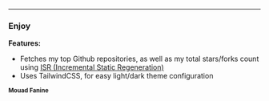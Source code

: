 
------------

### **Enjoy**


**Features:**


- Fetches my top Github repositories, as well as my total stars/forks count using [ISR (Incremental Static Regeneration)](https://nextjs.org/docs/basic-features/data-fetching/incremental-static-regeneration)
- Uses TailwindCSS, for easy light/dark theme configuration


<sub>**Mouad Fanine**</sub>
